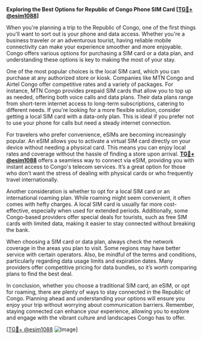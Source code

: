 **Exploring the Best Options for Republic of Congo Phone SIM Card [[TG💪+ @esim1088](https://t.me/s/esim1088)]**

When you're planning a trip to the Republic of Congo, one of the first things you'll want to sort out is your phone and data access. Whether you're a business traveler or an adventurous tourist, having reliable mobile connectivity can make your experience smoother and more enjoyable. Congo offers various options for purchasing a SIM card or a data plan, and understanding these options is key to making the most of your stay.

One of the most popular choices is the local SIM card, which you can purchase at any authorized store or kiosk. Companies like MTN Congo and Airtel Congo offer competitive rates and a variety of packages. For instance, MTN Congo provides prepaid SIM cards that allow you to top up as needed, offering both voice calls and data plans. Their data plans range from short-term internet access to long-term subscriptions, catering to different needs. If you're looking for a more flexible solution, consider getting a local SIM card with a data-only plan. This is ideal if you prefer not to use your phone for calls but need a steady internet connection.

For travelers who prefer convenience, eSIMs are becoming increasingly popular. An eSIM allows you to activate a virtual SIM card directly on your device without needing a physical card. This means you can enjoy local rates and coverage without the hassle of finding a store upon arrival. **[TG💪+ @esim1088](https://t.me/s/esim1088)** offers a seamless way to connect via eSIM, providing you with instant access to Congo's telecom services. It’s a great option for those who don’t want the stress of dealing with physical cards or who frequently travel internationally.

Another consideration is whether to opt for a local SIM card or an international roaming plan. While roaming might seem convenient, it often comes with hefty charges. A local SIM card is usually far more cost-effective, especially when used for extended periods. Additionally, some Congo-based providers offer special deals for tourists, such as free SIM cards with limited data, making it easier to stay connected without breaking the bank.

When choosing a SIM card or data plan, always check the network coverage in the areas you plan to visit. Some regions may have better service with certain operators. Also, be mindful of the terms and conditions, particularly regarding data usage limits and expiration dates. Many providers offer competitive pricing for data bundles, so it’s worth comparing plans to find the best deal.

In conclusion, whether you choose a traditional SIM card, an eSIM, or opt for roaming, there are plenty of ways to stay connected in the Republic of Congo. Planning ahead and understanding your options will ensure you enjoy your trip without worrying about communication barriers. Remember, staying connected can enhance your experience, allowing you to explore and engage with the vibrant culture and landscapes Congo has to offer. 

[[TG💪+ @esim1088](https://t.me/s/esim1088) ![Image](https://i.postimg.cc/Y0z9fWf4/image.png)]